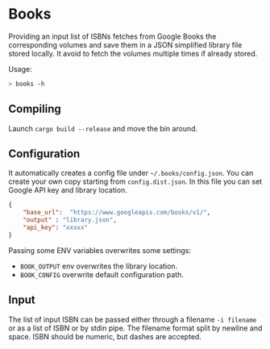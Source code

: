 # Books

Providing an input list of ISBNs fetches from Google Books the corresponding volumes and save them in a JSON simplified library file stored locally. It avoid to fetch the volumes multiple times if already stored.

Usage:

```bash
> books -h
```

## Compiling

Launch `cargo build --release` and move the bin around.

## Configuration

It automatically creates a config file under `~/.books/config.json`. You can create your own copy starting from `config.dist.json`. In this file you can set Google API key and library location.

```json
{
    "base_url":  "https://www.googleapis.com/books/v1/",
    "output" : "library.json",
    "api_key": "xxxxx"
}
```

Passing some ENV variables overwrites some settings:

- `BOOK_OUTPUT` env overwrites the library location.
- `BOOK_CONFIG` overwrite default configuration path.

## Input

The list of input ISBN can be passed either through a filename `-i filename` or as a list of ISBN or by stdin pipe. The filename format split by newline and space. ISBN should be numeric, but dashes are accepted.
